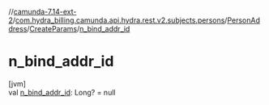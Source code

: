 //[camunda-7.14-ext-2](../../../../index.md)/[com.hydra_billing.camunda.api.hydra.rest.v2.subjects.persons](../../index.md)/[PersonAddress](../index.md)/[CreateParams](index.md)/[n_bind_addr_id](n_bind_addr_id.md)

# n_bind_addr_id

[jvm]\
val [n_bind_addr_id](n_bind_addr_id.md): Long? = null
